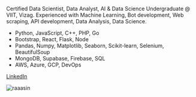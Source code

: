 Certified Data Scientist, Data Analyst, AI & Data Science Undergraduate @ VIIT, Vizag. Experienced with Machine Learning, Bot development, Web scraping, API development, Data Analysis, Data Science. 

- Python, JavaScript, C++, PHP, Go
- Bootstrap, React, Flask, Node
- Pandas, Numpy, Matplotlib, Seaborn, Scikit-learn, Selenium, BeautifulSoup
- MongoDB, Supabase, Firebase, SQL
- AWS, Azure, GCP, DevOps

[LinkedIn](https://www.linkedin.com/in/raaasin/)
<p align="left">  <img src="https://komarev.com/ghpvc/?username=raaasin&label=Visitors&color=0e75b6&style=flat" alt="raaasin" /> </p>


